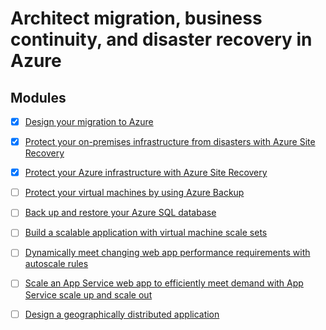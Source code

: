 # Architect migration, business continuity, and disaster recovery in Azure

## Modules

- [x] [Design your migration to Azure](https://docs.microsoft.com/en-us/learn/modules/design-your-migration-to-azure/)
- [x] [Protect your on-premises infrastructure from disasters with Azure Site Recovery](https://docs.microsoft.com/en-us/learn/modules/protect-on-premises-infrastructure-with-azure-site-recovery/)
- [x] [Protect your Azure infrastructure with Azure Site Recovery](https://docs.microsoft.com/en-us/learn/modules/protect-infrastructure-with-site-recovery/)
- [ ] [Protect your virtual machines by using Azure Backup](https://docs.microsoft.com/en-us/learn/modules/protect-virtual-machines-with-azure-backup/)
- [ ] [Back up and restore your Azure SQL database](https://docs.microsoft.com/en-us/learn/modules/backup-restore-azure-sql/)
- [ ] [Build a scalable application with virtual machine scale sets](https://docs.microsoft.com/en-us/learn/modules/build-app-with-scale-sets/)
- [ ] [Dynamically meet changing web app performance requirements with autoscale rules](https://docs.microsoft.com/en-us/learn/modules/app-service-autoscale-rules/)
- [ ] [Scale an App Service web app to efficiently meet demand with App Service scale up and scale out](https://docs.microsoft.com/en-us/learn/modules/app-service-scale-up-scale-out/)
- [ ] [Design a geographically distributed application](https://docs.microsoft.com/en-us/learn/modules/design-a-geographically-distributed-application/)


